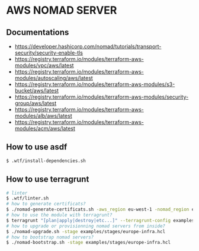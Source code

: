 # AWS NOMAD SERVER

## Documentations

* https://developer.hashicorp.com/nomad/tutorials/transport-security/security-enable-tls
* https://registry.terraform.io/modules/terraform-aws-modules/vpc/aws/latest
* https://registry.terraform.io/modules/terraform-aws-modules/autoscaling/aws/latest
* https://registry.terraform.io/modules/terraform-aws-modules/s3-bucket/aws/latest
* https://registry.terraform.io/modules/terraform-aws-modules/security-group/aws/latest
* https://registry.terraform.io/modules/terraform-aws-modules/alb/aws/latest
* https://registry.terraform.io/modules/terraform-aws-modules/acm/aws/latest

## How to use asdf

```sh
$ .wtf/install-dependencies.sh
```

## How to use terragrunt

```sh
# linter
$ .wtf/linter.sh
# how to generate certificats?
$ ./nomad-generate-certificats.sh -aws_region eu-west-1 -nomad_region europe -nomad_datacenter infra
# how to use the module with terragrunt?
$ terragrunt "[plan|apply|destroy|etc...]" --terragrunt-config examples/stages/europe-infra.hcl
# how to upgrade or provisionning nomad servers from inside?
$ ./nomad-upgrade.sh -stage examples/stages/europe-infra.hcl
# how to bootstrap nomad servers?
$ ./nomad-bootstrap.sh -stage examples/stages/europe-infra.hcl
```
